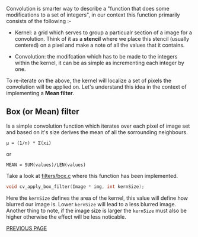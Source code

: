 Convolution is smarter way to describe a "function that does some modifications to a set of integers", in our context this function primarily consists of the following :-

- Kernel: a grid which serves to group a particualr section of a image for a convolution. Think of it as a **stencil** where we place this stencil (usually centered) on a pixel and make a note of all the values that it contains.

- Convolution: the modifcation which has to be made to the integers within the kernel, it can be as simple as incrementing each integer by one.

To re-iterate on the above, the kernel will localize a set of pixels the convolution will be applied on. Let's understand this idea in the context of implementing a **Mean filter**.


## Box (or Mean) filter

Is a simple convolution function which iterates over each pixel of image set and based on it's size derives the mean of all the sorrounding neighbours. 

```
μ = (1/n) * Σ(xi)
```

or

```
MEAN = SUM(values)/LEN(values)
```

Take a look at [filters/box.c](../filters/box.c) where this function has been implemented.


```c
void cv_apply_box_filter(Image * img, int kernSize);
```

Here the `kernSize` defines the area of the kernel, this value will define how blurred our image is. Lower `kernSize` will lead to a less blurred image. Another thing to note, if the image size is larger the `kernSize` must also be higher otherwise the effect will be less noticable.

[PREVIOUS PAGE](./basic.md)
